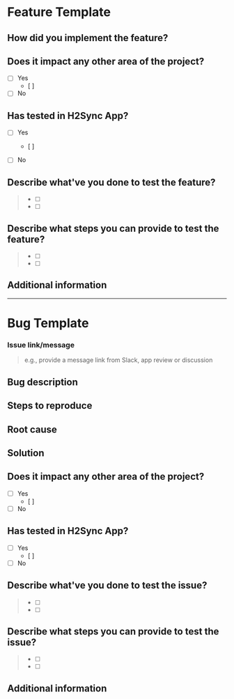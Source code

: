 # Feature Template

## How did you implement the feature?


## Does it impact any other area of the project?
- [ ] Yes
    - [ ]  
- [ ] No

## Has tested in H2Sync App?
- [ ] Yes
    - [ ]  
- [ ] No


## Describe what've you done to test the feature?
> - [ ] 
> - [ ] 


## Describe what steps you can provide to test the feature?
> - [ ] 
> - [ ] 


## Additional information

-----

# Bug Template


### Issue link/message
> e.g., provide a message link from Slack, app review or discussion



## Bug description


## Steps to reproduce

    
## Root cause
       

## Solution


## Does it impact any other area of the project?
- [ ] Yes
    - [ ] 
- [ ] No

## Has tested in H2Sync App?
- [ ] Yes
    - [ ]  
- [ ] No

## Describe what've you done to test the issue?
> - [ ] 
> - [ ] 


## Describe what steps you can provide to test the issue?
> - [ ] 
> - [ ] 


## Additional information

